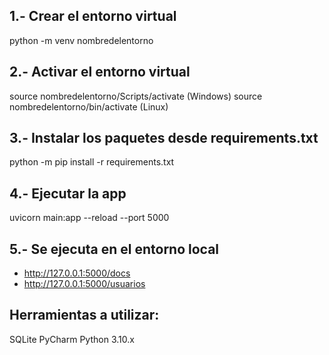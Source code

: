 ## 1.- Crear el entorno virtual
python -m venv nombredelentorno

## 2.- Activar el entorno virtual
source nombredelentorno/Scripts/activate (Windows) source nombredelentorno/bin/activate (Linux)

## 3.- Instalar los paquetes desde requirements.txt
python -m pip install -r requirements.txt

## 4.- Ejecutar la app
uvicorn main:app --reload --port 5000

## 5.- Se ejecuta en el entorno local
- http://127.0.0.1:5000/docs
- http://127.0.0.1:5000/usuarios

## Herramientas a utilizar:
SQLite PyCharm Python 3.10.x
